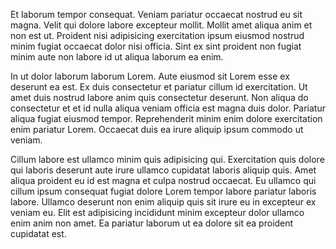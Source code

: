Et laborum tempor consequat. Veniam pariatur occaecat nostrud eu sit magna. Velit qui dolore labore excepteur mollit. Mollit amet aliqua anim et non est ut. Proident nisi adipisicing exercitation ipsum eiusmod nostrud minim fugiat occaecat dolor nisi officia. Sint ex sint proident non fugiat minim aute non labore id ut aliqua laborum ea enim.

In ut dolor laborum laborum Lorem. Aute eiusmod sit Lorem esse ex deserunt ea est. Ex duis consectetur et pariatur cillum id exercitation. Ut amet duis nostrud labore anim quis consectetur deserunt. Non aliqua do consectetur et et id nulla aliqua veniam officia est magna duis dolor. Pariatur aliqua fugiat eiusmod tempor. Reprehenderit minim enim dolore exercitation enim pariatur Lorem. Occaecat duis ea irure aliquip ipsum commodo ut veniam.

Cillum labore est ullamco minim quis adipisicing qui. Exercitation quis dolore qui laboris deserunt aute irure ullamco cupidatat laboris aliquip quis. Amet aliqua proident eu id est magna et culpa nostrud occaecat. Eu ullamco qui cillum ipsum consequat fugiat dolore Lorem tempor labore pariatur laboris labore. Ullamco deserunt non enim aliquip quis sit irure eu in excepteur ex veniam eu. Elit est adipisicing incididunt minim excepteur dolor ullamco enim anim non amet. Ea pariatur laborum ut ea dolore sit ea proident cupidatat est.